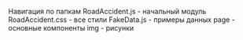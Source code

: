 Навигация по папкам
RoadAccident.js - начальный модуль
RoadAccident.css - все стили
FakeData.js - примеры данных
page - основные компоненты
img - рисунки
